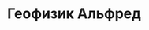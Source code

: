 ---
title: 'Геофизик Альфред'
location: 'Переход зимника через реку Демьянка в 460 км от её устья. Бывшая деревня Камельяга, Уватский район, Тюменская область, Россия'

tags: [all, 2015]
category: as-the-first-settlers
---
